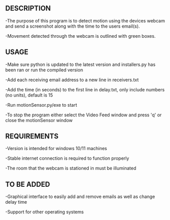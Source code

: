 DESCRIPTION	
-----------
-The purpose of this program is to detect motion using the devices webcam and send a screenshot along with the time to the users email(s).

-Movement detected through the webcam is outlined with green boxes.

USAGE
-----
-Make sure python is updated to the latest version and installers.py has been ran or run the compiled version

-Add each receiving email address to a new line in receivers.txt

-Add the time (in seconds) to the first line in delay.txt, only include numbers (no units), default is 15

-Run motionSensor.py/exe to start

-To stop the program either select the Video Feed window and press 'q' or close the motionSensor window

REQUIREMENTS
------------
-Version is intended for windows 10/11 machines

-Stable internet connection is required to function properly

-The room that the webcam is stationed in must be illuminated

TO BE ADDED
-----------
-Graphical interface to easily add and remove emails as well as change delay time

-Support for other operating systems
